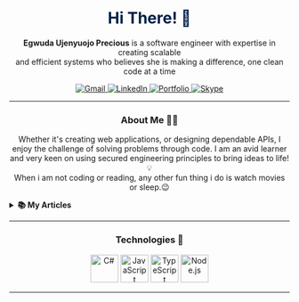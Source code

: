 
<!-- Welcome and Title -->
<h1 align="center" style="color: #002147;">Hi There! 👋</h1>
<p align="center">
  <strong>Egwuda Ujenyuojo Precious</strong> is a software engineer with expertise in creating scalable <br> 
  and efficient systems who believes she is making a difference, one clean code at a time
</p>
 
<!-- Contact Badges -->
<p align="center">
    <a href="mailto:egwudaprecious.hotmail@gmail.com">
        <img src="https://img.shields.io/badge/Gmail-D14836?style=for-the-badge&logo=gmail&logoColor=white" alt="Gmail">
    </a>
    <a href="https://www.linkedin.com/in/eujenyu">
        <img src="https://img.shields.io/badge/LinkedIn-0077B5?style=for-the-badge&logo=linkedin&logoColor=white" alt="LinkedIn">
    </a>
    <a href="https://egwudaujenyuojo.vercel.app">
        <img src="https://img.shields.io/badge/portfolio-000000?style=for-the-badge&logo=Opsgenie&logoColor=002147" alt="Portfolio">
    </a>
    <a href="skype:live:.cid.f549ed1c55db482c?chat">
      <img src="https://img.shields.io/badge/SKYPE-075099?style=for-the-badge&logo=skype&logoColor=white" alt="Skype"/>
     </a>
</p>

<!--Briefly introduce yourself. -->
---
<h3 align="center">About Me 👨‍💻</h3>
 <p align="center">
   Whether it's creating web applications, or designing dependable APIs, I enjoy the challenge of solving problems through code. I am an avid learner and 
   very keen on using secured engineering principles to bring ideas to life! 💡<br>
   When i am not coding or reading, any other fun thing i do is watch movies or sleep.😉  
    
  <details> 
    <summary><b>📚 My Articles</b></summary>
     
   <p> I occasionally write articles on various topics on Medium. Here are some of my recent posts. ⬇️</p> 
  <!-- LIST OF ARTICLES -->
  - <a href="https://medium.com/@egwudaujenyuojo/implement-api-documentation-in-net-7-swagger-openapi-and-xml-comments-214caf53eece" title="">
    API Documentation in .NET 7: Swagger, OpenAPI, and XML Comments
  </a>
  - <a href="https://medium.com/@egwudaujenyuojo/mastering-object-oriented-programming-in-c-a-beginners-guide-59e06225b2f3">
        Mastering Object-Oriented Programming in C#: A Beginner’s Guide
    </a>

  <a href="https://medium.com/@egwudaujenyuojo">
        <img src="https://img.shields.io/badge/See_More_On_Medium-12100E?style=for-the-badge&logo=medium&logoColor=white" alt="Medium">
  </a>

  </details> 
  </p> 

---


<h3 align="center">Technologies 🧰</h3>
<p align="center">
        <!-- C# -->
    <img src="https://cdn.jsdelivr.net/gh/devicons/devicon@latest/icons/csharp/csharp-original.svg" alt="C#" width="50" height="50" />
    <!-- JavaScript -->
    <img src="https://cdn.jsdelivr.net/gh/devicons/devicon@latest/icons/javascript/javascript-original.svg" alt="JavaScript" width="50" height="50" />
    <!-- TypeScript -->
    <img src="https://cdn.jsdelivr.net/gh/devicons/devicon@latest/icons/typescript/typescript-original.svg" alt="TypeScript" width="50" height="50" />
    <!-- Node.js -->
    <img src="https://cdn.jsdelivr.net/gh/devicons/devicon@latest/icons/nodejs/nodejs-original.svg" alt="Node.js" width="50" height="50" />
   <!-- SQL -->
</p>

---

